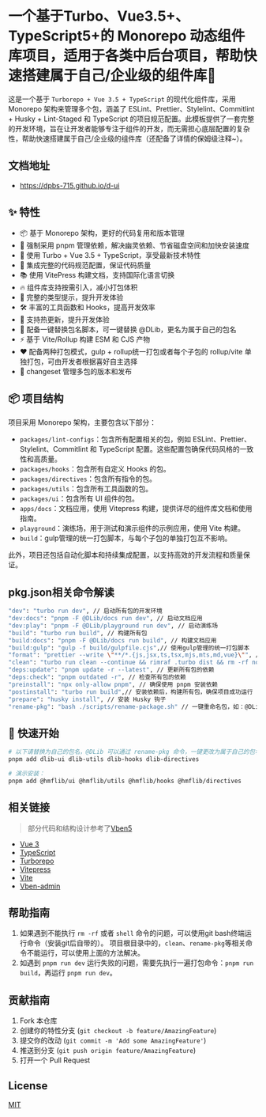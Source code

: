 # 一个基于Turbo、Vue3.5+、TypeScript5+的 Monorepo 动态组件库项目，适用于各类中后台项目，帮助快速搭建属于自己/企业级的组件库🚀

这是一个基于 `Turborepo + Vue 3.5 + TypeScript` 的现代化组件库，采用 Monorepo 架构来管理多个包，涵盖了 ESLint、Prettier、Stylelint、Commitlint + Husky + Lint-Staged 和 TypeScript 的项目规范配置。此模板提供了一套完整的开发环境，旨在让开发者能够专注于组件的开发，而无需担心底层配置的复杂性，帮助快速搭建属于自己/企业级的组件库（还配备了详情的保姆级注释~）。

## 文档地址

- https://dpbs-715.github.io/d-ui

## ✨ 特性

- 📦 基于 Monorepo 架构，更好的代码复用和版本管理
- 🚫 强制采用 pnpm 管理依赖，解决幽灵依赖、节省磁盘空间和加快安装速度
- 🚀 使用 Turbo + Vue 3.5 + TypeScript，享受最新技术特性
- 🎨 集成完整的代码规范配置，保证代码质量
- 📚 使用 VitePress 构建文档，支持国际化语言切换
- 🔥 组件库支持按需引入，减小打包体积
- 🎯 完整的类型提示，提升开发体验
- 🛠️ 丰富的工具函数和 Hooks，提高开发效率
- 🔄 支持热更新，提升开发体验
- 🔧 配备一键替换包名脚本，可一键替换 @DLib，更名为属于自己的包名
- ⚡️ 基于 Vite/Rollup 构建 ESM 和 CJS 产物
- ❤️ 配备两种打包模式，gulp + rollup统一打包或者每个子包的 rollup/vite 单独打包，可由开发者根据喜好自主选择
- 📝 changeset 管理多包的版本和发布

## 📦 项目结构

项目采用 Monorepo 架构，主要包含以下部分：

- `packages/lint-configs`：包含所有配置相关的包，例如 ESLint、Prettier、Stylelint、Commitlint 和 TypeScript 配置。这些配置包确保代码风格的一致性和高质量。
- `packages/hooks`：包含所有自定义 Hooks 的包。
- `packages/directives`：包含所有指令的包。
- `packages/utils`：包含所有工具函数的包。
- `packages/ui`：包含所有 UI 组件的包。
- `apps/docs`：文档应用，使用 Vitepress 构建，提供详尽的组件库文档和使用指南。
- `playground`：演练场，用于测试和演示组件的示例应用，使用 Vite 构建。
- `build`：gulp管理的统一打包脚本，与每个子包的单独打包互不影响。

此外，项目还包括自动化脚本和持续集成配置，以支持高效的开发流程和质量保证。

## pkg.json相关命令解读

```bash
"dev": "turbo run dev", // 启动所有包的开发环境
"dev:docs": "pnpm -F @DLib/docs run dev", // 启动文档应用
"dev:play": "pnpm -F @DLib/playground run dev", // 启动演练场
"build": "turbo run build", // 构建所有包
"build:docs": "pnpm -F @DLib/docs run build", // 构建文档应用
"build:gulp": "gulp -f build/gulpfile.cjs",// 使用gulp管理的统一打包脚本
"format": "prettier --write \"**/*.{js,jsx,ts,tsx,mjs,mts,md,vue}\"", // 格式化所有包的代码
"clean": "turbo run clean --continue && rimraf .turbo dist && rm -rf node_modules", // 清理所有包
"deps:update": "pnpm update -r --latest", // 更新所有包的依赖
"deps:check": "pnpm outdated -r", // 检查所有包的依赖
"preinstall": "npx only-allow pnpm", // 确保使用 pnpm 安装依赖
"postinstall": "turbo run build",// 安装依赖后，构建所有包，确保项目成功运行
"prepare": "husky install", // 安装 Husky 钩子
"rename-pkg": "bash ./scripts/rename-package.sh" // 一键重命名包，如：@DLib -> @vue3-lib
```

## 🚀 快速开始

```bash
# 以下请替换为自己的包名，@DLib 可以通过 rename-pkg 命令，一键更改为属于自己的包名，如 pnpm rename-pkg "@DLib" "@vue3-lib"
pnpm add dlib-ui dlib-utils dlib-hooks dlib-directives

# 演示安装：
pnpm add @hmflib/ui @hmflib/utils @hmflib/hooks @hmflib/directives
```

## 相关链接

> 部分代码和结构设计参考了[Vben5](https://github.com/vbenjs/vue-vben-admin)

- [Vue 3](https://vuejs.org/)
- [TypeScript](https://www.typescriptlang.org/)
- [Turborepo](https://turbo.build/repo)
- [Vitepress](https://vitepress.dev/)
- [Vite](https://vitejs.dev/)
- [Vben-admin](https://github.com/vbenjs/vue-vben-admin)

## 帮助指南

1. 如果遇到不能执行 `rm -rf` 或者 `shell` 命令的问题，可以使用git bash终端运行命令（安装git后自带的）。
   项目根目录中的，`clean`、`rename-pkg`等相关命令不能运行，可以使用上面的方法解决。
2. 如遇到 `pnpm run dev` 运行失败的问题，需要先执行一遍打包命令：`pnpm run build`，再运行 `pnpm run dev`。

## 贡献指南

1. Fork 本仓库
2. 创建你的特性分支 (`git checkout -b feature/AmazingFeature`)
3. 提交你的改动 (`git commit -m 'Add some AmazingFeature'`)
4. 推送到分支 (`git push origin feature/AmazingFeature`)
5. 打开一个 Pull Request

## License

[MIT](LICENSE)
